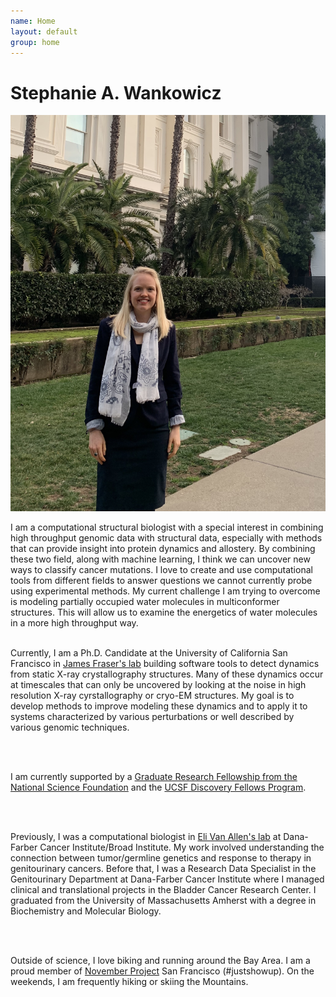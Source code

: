 ```yaml
---
name: Home
layout: default
group: home
---
```



<h1 class="text-center">Stephanie A. Wankowicz</h1>

<img src="/static/img/banner_statehouse.jpg" class="img-responsive center-block" alt="Advocating for Science Research at the California Statehouse, January 2020"/>

<p class="lead text-justify">
I am a computational structural biologist with a special interest in combining high throughput genomic data with structural data, especially with methods that can provide insight into protein dynamics and allostery. By combining these two field, along with machine learning, I think we can uncover new ways to classify cancer mutations. I love to create and use computational tools from different fields to answer questions we cannot currently probe using experimental methods. My current challenge I am trying to overcome is modeling partially occupied water molecules in multiconformer structures. This will allow us to examine the energetics of water molecules in a more high throughput way.

<br>
<br>

Currently, I am a Ph.D. Candidate at the University of California San Francisco in [James Fraser's lab](https://fraserlab.com/) building software tools to detect dynamics from static X-ray crystallography structures. Many of these dynamics occur at timescales that can only be uncovered by looking at the noise in high resolution X-ray cyrstallography or cryo-EM structures. My goal is to develop methods to improve modeling these dynamics and to apply it to systems characterized by various perturbations or well described by various genomic techniques.

<br>
<br>

I am currently supported by a [Graduate Research Fellowship from the National Science Foundation](https://www.nsfgrfp.org/) and the [UCSF Discovery Fellows Program](https://graduate.ucsf.edu/discovery-fellows-program).

<br>
<br>

Previously, I was a computational biologist in [Eli Van Allen's lab](https://vanallenlab.dana-farber.org/) at Dana-Farber Cancer Institute/Broad Institute. My work involved understanding the connection between tumor/germline genetics and response to therapy in genitourinary cancers. Before that, I was a Research Data Specialist in the Genitourinary Department at Dana-Farber Cancer Institute where I managed clinical and translational projects in the Bladder Cancer Research Center. I graduated from the University of Massachusetts Amherst with a degree in Biochemistry and Molecular Biology. 

<br>
<br>

Outside of science, I love biking and running around the Bay Area. I am a proud member of [November Project](https://november-project.com/) San Francisco (#justshowup). On the weekends, I am frequently hiking or skiing the Mountains.  
</p>
